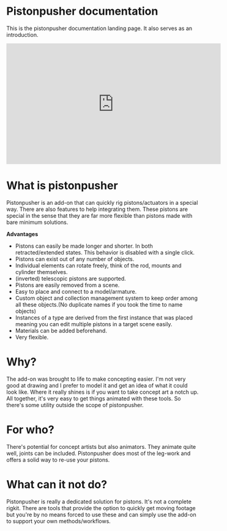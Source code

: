 # Pistonpusher documentation

This is the pistonpusher documentation landing page. It also serves as an introduction.

<iframe width="560" height="315" src="https://www.youtube.com/embed/GgV-BozwqnA" title="YouTube video player" frameborder="0" allow="accelerometer; autoplay; clipboard-write; encrypted-media; gyroscope; picture-in-picture" allowfullscreen></iframe>

# What is pistonpusher

Pistonpusher is an add-on that can quickly rig pistons/actuators in a special way. There are also features to help integrating them. These pistons are special in the sense that they are far more flexible than pistons made with bare minimum solutions.


**Advantages**

 * Pistons can easily be made longer and shorter. In both retracted/extended states. This behavior is disabled with a single click.
 * Pistons can exist out of any number of objects.
 * Individual elements can rotate freely, think of the rod, mounts and cylinder themselves. 
 * (inverted) telescopic pistons are supported.
 * Pistons are easily removed from a scene.
 * Easy to place and connect to a model/armature.
 * Custom object and collection management system to keep order among all these objects.(No duplicate names if you took the time to name objects) 
 * Instances of a type are derived from the first instance that was placed meaning you can edit multiple pistons in a target scene easily.
 * Materials can be added beforehand.
 * Very flexible.


# Why?

The add-on was brought to life to make concepting easier. I'm not very good at drawing and I prefer to model it and get an idea of what it could look like. Where it really shines is if you want to take concept art a notch up. All together, it's very easy to get things animated with these tools. So there's some utility outside the scope of pistonpusher.



# For who?

There's potential for concept artists but also animators. They animate quite well, joints can be included. Pistonpusher does most of the leg-work and offers a solid way to re-use your pistons.


# What can it not do?

Pistonpusher is really a dedicated solution for pistons. It's not a complete rigkit. There are tools that provide the option to quickly get moving footage but you're by no means forced to use these and can simply use the add-on to support your own methods/workflows.



